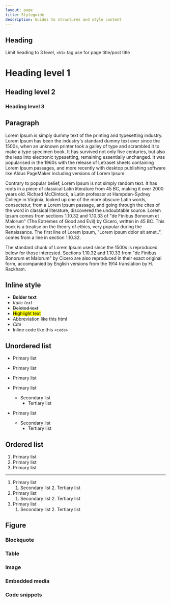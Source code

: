 ```yaml
---
layout: page
title: Styleguide
description: Guides to structures and style content
---
```


## Heading
Limit heading to 3 level, `<h1>` tag use for page title/post title
# Heading level 1
## Heading level 2
### Heading level 3

## Paragraph
Lorem Ipsum is simply dummy text of the printing and typesetting industry. Lorem Ipsum has been the industry's standard dummy text ever since the 1500s, when an unknown printer took a galley of type and scrambled it to make a type specimen book. It has survived not only five centuries, but also the leap into electronic typesetting, remaining essentially unchanged. It was popularised in the 1960s with the release of Letraset sheets containing Lorem Ipsum passages, and more recently with desktop publishing software like Aldus PageMaker including versions of Lorem Ipsum.

Contrary to popular belief, Lorem Ipsum is not simply random text. It has roots in a piece of classical Latin literature from 45 BC, making it over 2000 years old. Richard McClintock, a Latin professor at Hampden-Sydney College in Virginia, looked up one of the more obscure Latin words, consectetur, from a Lorem Ipsum passage, and going through the cites of the word in classical literature, discovered the undoubtable source. Lorem Ipsum comes from sections 1.10.32 and 1.10.33 of "de Finibus Bonorum et Malorum" (The Extremes of Good and Evil) by Cicero, written in 45 BC. This book is a treatise on the theory of ethics, very popular during the Renaissance. The first line of Lorem Ipsum, "Lorem ipsum dolor sit amet..", comes from a line in section 1.10.32.

The standard chunk of Lorem Ipsum used since the 1500s is reproduced below for those interested. Sections 1.10.32 and 1.10.33 from "de Finibus Bonorum et Malorum" by Cicero are also reproduced in their exact original form, accompanied by English versions from the 1914 translation by H. Rackham.

## Inline style
- **Bolder text**
- *Italic text*
- ~~Deleted text~~
- <mark>Highlight text</mark>
- Abbreviation like this <abbr>html</abbr>
- <cite>Cite</cite>
- Inline code like this `<code>`

## Unordered list
- Primary list
- Primary list
- Primary list

- Primary list
  - Secondary list
    - Tertiary list
- Primary list
  - Secondary list
    - Tertiary list

## Ordered list
1. Primary list
2. Primary list
3. Primary list
---
1. Primary list
   1. Secondary list
      2. Tertiary list
2. Primary list
   1. Secondary list
      2. Tertiary list
3. Primary list
   1. Secondary list
      2. Tertiary list

## Figure
### Blockquote


### Table

### Image

### Embedded media

### Code snippets
